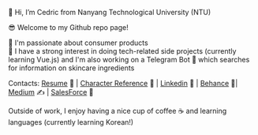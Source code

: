 👋 Hi, I’m Cedric from Nanyang Technological University (NTU)

😎 Welcome to my Github repo page!

📌 I'm passionate about consumer products <br>
📌 I have a strong interest in doing tech-related side projects (currently learning Vue.js) and I'm also working on a Telegram Bot 🤖 which searches for information on skincare ingredients

Contacts:
[Resume](https://cedric130813.github.io/assets/Resume_Ian_Cedric_Io.pdf) 💼 |
[Character Reference](https://cedric130813.github.io/assets/Letter%20of%20Recommendation.pdf) 💬 |
[Linkedin](https://www.linkedin.com/in/cedric130813/) 🔗 |
[Behance](https://www.behance.net/cedric130813) 🎨|
[Medium](https://cedric130813.medium.com/) ✍ |
[SalesForce](https://trailblazer.me/id/cedric130813) 🧰

Outside of work, I enjoy having a nice cup of coffee ☕ and learning languages (currently learning Korean!)
